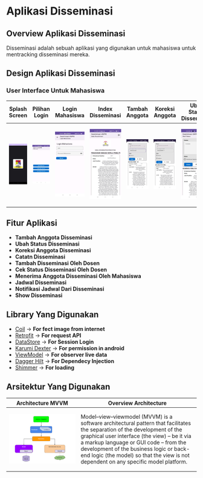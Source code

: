 # Aplikasi Disseminasi

## Overview Aplikasi Disseminasi
Disseminasi adalah sebuah aplikasi yang digunakan untuk mahasiswa untuk mentracking disseminasi mereka.

## Design Aplikasi Disseminasi
### User Interface Untuk Mahasiswa
|Splash Screen| Pilihan Login | Login Mahasiswa | Index Disseminasi | Tambah Anggota | Koreksi Anggota | Ubah Status Disseminasi |
|--|--|--|--|--|--|--|
| <p align="center"><img src="https://raw.githubusercontent.com/candrajulius/MyAppDessimnation/master/splash_screen.jpeg" width="200"></p> |<p align="center"><img src="https://raw.githubusercontent.com/candrajulius/MyAppDessimnation/master/pilihan_login.jpeg" width="200"></p> | <p><img src="https://raw.githubusercontent.com/candrajulius/MyAppDessimnation/master/login_mahasiswa.jpeg" width="200"></p>| <p align="center"><img src="https://raw.githubusercontent.com/candrajulius/MyAppDessimnation/master/index_disseminasi_kepala_peneliti.jpeg" width="200"></p> | <p align="center"><img src="https://raw.githubusercontent.com/candrajulius/MyAppDessimnation/master/ajukan_anggota.jpeg" width="200"></p> | <p align="center"><img src="https://raw.githubusercontent.com/candrajulius/MyAppDessimnation/master/koreksi_anggota.jpeg" width="200"></p> | <p align="center"><img src="https://raw.githubusercontent.com/candrajulius/MyAppDessimnation/master/ubah_catatan_disseminasi.jpeg" width="200"></p>|

## Fitur Aplikasi
- **Tambah Anggota Disseminasi**
- **Ubah Status Disseminasi**
- **Koreksi Anggota Disseminasi**
- **Catatn Disseminasi**
- **Tambah Disseminasi Oleh Dosen**
- **Cek Status Disseminasi Oleh Dosen**
- **Menerima Anggota Disseminasi Oleh Mahasiswa**
- **Jadwal Disseminasi**
- **Notifikasi Jadwal Dari Disseminasi**
- **Show Disseminasi**

## Library Yang Digunakan
-  [Coil](https://coil-kt.github.io/coil/) -> **For fect image from internet**
-  [Retrofit](https://square.github.io/retrofit/) -> **For request API**
-  [DataStore](https://developer.android.com/topic/libraries/architecture/datastore?hl=id) -> **For Session Login**
-  [Karumi Dexter](https://github.com/Karumi/Dexter) -> **For permission in android**
-  [ViewModel](https://developer.android.com/topic/libraries/architecture/viewmodel) -> **For observer live data**
-  [Dagger Hilt](https://developer.android.com/training/dependency-injection/hilt-android?hl=id) -> **For Dependecy Injection**
-  [Shimmer](https://facebook.github.io/shimmer-android/) -> **For loading**

## Arsitektur Yang Digunakan
|Architecture MVVM | Overview Architecture |
|--|--|
|<p align="center"><img src="https://raw.githubusercontent.com/MEY-Mental-Education-Yes/The-Logo-MEY/main/mvvm.png" width="1000"></p> | Model–view–viewmodel (MVVM) is a software architectural pattern that facilitates the separation of the development of the graphical user interface (the view) – be it via a markup language or GUI code – from the development of the business logic or back-end logic (the model) so that the view is not dependent on any specific model platform.
